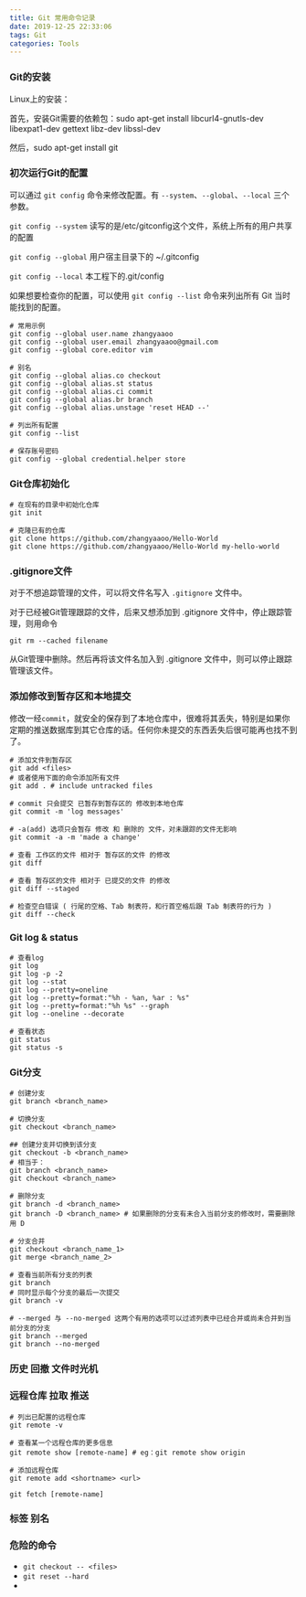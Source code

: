 ```yaml
---
title: Git 常用命令记录
date: 2019-12-25 22:33:06
tags: Git
categories: Tools
---
```


### Git的安装

Linux上的安装：

首先，安装Git需要的依赖包：sudo apt-get install libcurl4-gnutls-dev libexpat1-dev gettext libz-dev libssl-dev

然后，sudo apt-get install git

### 初次运行Git的配置

可以通过 `git config` 命令来修改配置。有 `--system`、`--global`、`--local` 三个参数。

`git config --system` 读写的是/etc/gitconfig这个文件，系统上所有的用户共享的配置

`git config --global` 用户宿主目录下的 ~/.gitconfig

`git config --local`  本工程下的.git/config

如果想要检查你的配置，可以使用 `git config --list` 命令来列出所有 Git 当时能找到的配置。


```shell
# 常用示例
git config --global user.name zhangyaaoo
git config --global user.email zhangyaaoo@gmail.com
git config --global core.editor vim

# 别名
git config --global alias.co checkout
git config --global alias.st status
git config --global alias.ci commit
git config --global alias.br branch
git config --global alias.unstage 'reset HEAD --'

# 列出所有配置
git config --list

# 保存账号密码
git config --global credential.helper store
```

### Git仓库初始化

```shell
# 在现有的目录中初始化仓库
git init

# 克隆已有的仓库
git clone https://github.com/zhangyaaoo/Hello-World
git clone https://github.com/zhangyaaoo/Hello-World my-hello-world
```

### .gitignore文件

对于不想追踪管理的文件，可以将文件名写入 `.gitignore` 文件中。

对于已经被Git管理跟踪的文件，后来又想添加到 .gitignore 文件中，停止跟踪管理，则用命令

```shell
git rm --cached filename
```

从Git管理中删除。然后再将该文件名加入到 .gitignore 文件中，则可以停止跟踪管理该文件。

### 添加修改到暂存区和本地提交

修改一经`commit`，就安全的保存到了本地仓库中，很难将其丢失，特别是如果你定期的推送数据库到其它仓库的话。任何你未提交的东西丢失后很可能再也找不到了。  

```shell
# 添加文件到暂存区
git add <files>
# 或者使用下面的命令添加所有文件
git add . # include untracked files

# commit 只会提交 已暂存到暂存区的 修改到本地仓库
git commit -m 'log messages'

# -a(add) 选项只会暂存 修改 和 删除的 文件，对未跟踪的文件无影响
git commit -a -m 'made a change'

# 查看 工作区的文件 相对于 暂存区的文件 的修改
git diff

# 查看 暂存区的文件 相对于 已提交的文件 的修改
git diff --staged

# 检查空白错误 ( 行尾的空格、Tab 制表符，和行首空格后跟 Tab 制表符的行为 )
git diff --check
```

### Git log  & status

```shell
# 查看log
git log
git log -p -2
git log --stat
git log --pretty=oneline
git log --pretty=format:"%h - %an, %ar : %s"
git log --pretty=format:"%h %s" --graph
git log --oneline --decorate

# 查看状态
git status 
git status -s
```


### Git分支

```shell
# 创建分支
git branch <branch_name>

# 切换分支
git checkout <branch_name>

## 创建分支并切换到该分支
git checkout -b <branch_name>
# 相当于：
git branch <branch_name>
git checkout <branch_name>

# 删除分支
git branch -d <branch_name>
git branch -D <branch_name> # 如果删除的分支有未合入当前分支的修改时，需要删除用 D

# 分支合并
git checkout <branch_name_1>
git merge <branch_name_2>

# 查看当前所有分支的列表
git branch
# 同时显示每个分支的最后一次提交
git branch -v

# --merged 与 --no-merged 这两个有用的选项可以过滤列表中已经合并或尚未合并到当前分支的分支
git branch --merged
git branch --no-merged
```

### 历史 回撤 文件时光机



### 远程仓库 拉取 推送

```shell
# 列出已配置的远程仓库
git remote -v

# 查看某一个远程仓库的更多信息
git remote show [remote-name] # eg：git remote show origin

# 添加远程仓库
git remote add <shortname> <url> 

git fetch [remote-name]
```





### 标签 别名



### 危险的命令

- `git checkout -- <files>`
- `git reset --hard`
- 